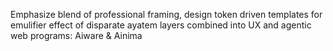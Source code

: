 Emphasize blend of professional framing, design token driven templates for emulifier effect of disparate ayatem layers combined into UX and agentic web programs: Aiware & Ainima